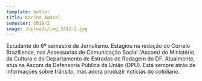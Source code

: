 ```yaml
---
template: author
title: Karina Amaral
semester: 2018/2
image: /uploads/img_2411-2.jpg
---
```

Estudante do 6º semestre de Jornalismo. Estagiou na redação do Correio Braziliense, nas Assessorias de Comunicação Social (Ascom) do Ministério da Cultura e do Departamento de Estradas de Rodagem do DF. Atualmente, atua na Ascom da Defensoria Pública da União (DPU). Está sempre atrás de informações sobre trânsito, mas adora produzir notícias do cotidiano.
